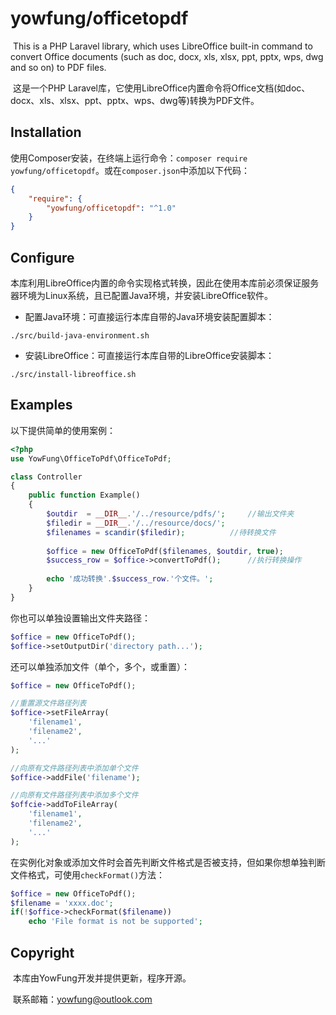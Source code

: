 # yowfung/officetopdf

​	This is a PHP Laravel library, which uses LibreOffice built-in command to convert Office documents (such as doc, docx, xls, xlsx, ppt, pptx, wps, dwg and so on) to PDF files.

​	这是一个PHP Laravel库，它使用LibreOffice内置命令将Office文档(如doc、docx、xls、xlsx、ppt、pptx、wps、dwg等)转换为PDF文件。


## Installation

​	使用Composer安装，在终端上运行命令：`composer require yowfung/officetopdf`。或在`composer.json`中添加以下代码：

```json
{
    "require": {
        "yowfung/officetopdf": "^1.0"
    }
}
```

## Configure

​	本库利用LibreOffice内置的命令实现格式转换，因此在使用本库前必须保证服务器环境为Linux系统，且已配置Java环境，并安装LibreOffice软件。

- 配置Java环境：可直接运行本库自带的Java环境安装配置脚本：

```shell
./src/build-java-environment.sh
```

- 安装LibreOffice：可直接运行本库自带的LibreOffice安装脚本：

```shell
./src/install-libreoffice.sh
```


## Examples

以下提供简单的使用案例：

```php
<?php
use YowFung\OfficeToPdf\OfficeToPdf;

class Controller
{
  	public function Example() 
    {
  		$outdir  = __DIR__.'/../resource/pdfs/';	 //输出文件夹
  		$filedir = __DIR__.'/../resource/docs/';
  		$filenames = scandir($filedir);			 //待转换文件
  	
  		$office = new OfficeToPdf($filenames, $outdir, true);
  		$success_row = $office->convertToPdf();		 //执行转换操作
  	
  		echo '成功转换'.$success_row.'个文件。';
    }
}
```

你也可以单独设置输出文件夹路径：

```php
$office = new OfficeToPdf();
$office->setOutputDir('directory path...');
```

还可以单独添加文件（单个，多个，或重置）：

```php
$office = new OfficeToPdf();

//重置源文件路径列表
$office->setFileArray(
	'filename1',
  	'filename2',
  	'...'
);

//向原有文件路径列表中添加单个文件
$office->addFile('filename');

//向原有文件路径列表中添加多个文件
$offcie->addToFileArray(
	'filename1',
  	'filename2',
  	'...'
);
```

在实例化对象或添加文件时会首先判断文件格式是否被支持，但如果你想单独判断文件格式，可使用`checkFormat()`方法：

```php
$office = new OfficeToPdf();
$filename = 'xxxx.doc';
if(!$office->checkFormat($filename))
  	echo 'File format is not be supported';
```

## Copyright

​	本库由YowFung开发并提供更新，程序开源。

​	联系邮箱：yowfung@outlook.com
